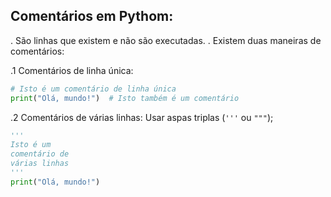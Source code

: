 ## Comentários em Pythom:
. São linhas que existem e não são executadas.
. Existem duas maneiras de comentários:

.1 Comentários de linha única: 
```python
# Isto é um comentário de linha única
print("Olá, mundo!")  # Isto também é um comentário
```

.2 Comentários de várias linhas: Usar aspas triplas (`'''` ou `"""`);
```python
'''
Isto é um
comentário de
várias linhas
'''
print("Olá, mundo!")
```
